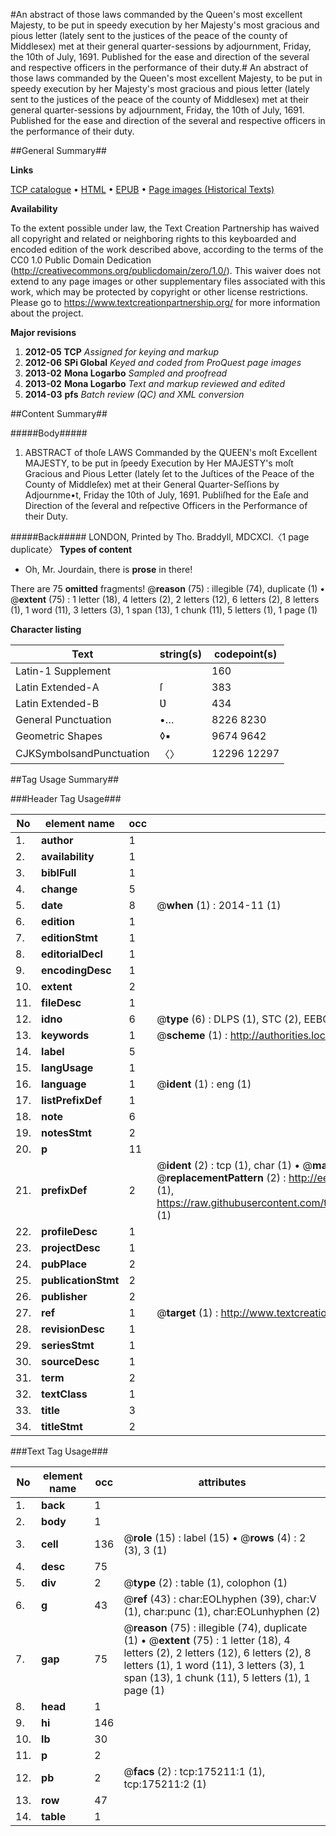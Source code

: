 #An abstract of those laws commanded by the Queen's most excellent Majesty, to be put in speedy execution by her Majesty's most gracious and pious letter (lately sent to the justices of the peace of the county of Middlesex) met at their general quarter-sessions by adjournment, Friday, the 10th of July, 1691. Published for the ease and direction of the several and respective officers in the performance of their duty.#
An abstract of those laws commanded by the Queen's most excellent Majesty, to be put in speedy execution by her Majesty's most gracious and pious letter (lately sent to the justices of the peace of the county of Middlesex) met at their general quarter-sessions by adjournment, Friday, the 10th of July, 1691. Published for the ease and direction of the several and respective officers in the performance of their duty.

##General Summary##

**Links**

[TCP catalogue](http://www.ota.ox.ac.uk/tcp/)  • 
[HTML](http://tei.it.ox.ac.uk/tcp/Texts-HTML/free/B03/B03315.html)  • 
[EPUB](http://tei.it.ox.ac.uk/tcp/Texts-EPUB/free/B03/B03315.epub) • 
[Page images (Historical Texts)](https://historicaltexts.jisc.ac.uk/eebo-51617674e)

**Availability**

To the extent possible under law, the Text Creation Partnership has waived all copyright and related or neighboring rights to this keyboarded and encoded edition of the work described above, according to the terms of the CC0 1.0 Public Domain Dedication (http://creativecommons.org/publicdomain/zero/1.0/). This waiver does not extend to any page images or other supplementary files associated with this work, which may be protected by copyright or other license restrictions. Please go to https://www.textcreationpartnership.org/ for more information about the project.

**Major revisions**

1. __2012-05__ __TCP__ *Assigned for keying and markup*
1. __2012-06__ __SPi Global__ *Keyed and coded from ProQuest page images*
1. __2013-02__ __Mona Logarbo__ *Sampled and proofread*
1. __2013-02__ __Mona Logarbo__ *Text and markup reviewed and edited*
1. __2014-03__ __pfs__ *Batch review (QC) and XML conversion*

##Content Summary##

#####Body#####

1. ABSTRACT of thoſe LAWS Commanded by the QUEEN's moſt Excellent MAJESTY, to be put in ſpeedy Execution by Her MAJESTY's moſt Gracious and Pious Letter (lately ſet to the Juſtices of the Peace of the County of Middleſex) met at their General Quarter-Seſſions by Adjournme•t, Friday the 10th of July, 1691. Publiſhed for the Eaſe and Direction of the ſeveral and reſpective Officers in the Performance of their Duty.

#####Back#####
LONDON, Printed by Tho. Braddyll, MDCXCI.〈1 page duplicate〉
**Types of content**

  * Oh, Mr. Jourdain, there is **prose** in there!

There are 75 **omitted** fragments! 
 @__reason__ (75) : illegible (74), duplicate (1)  •  @__extent__ (75) : 1 letter (18), 4 letters (2), 2 letters (12), 6 letters (2), 8 letters (1), 1 word (11), 3 letters (3), 1 span (13), 1 chunk (11), 5 letters (1), 1 page (1)

**Character listing**


|Text|string(s)|codepoint(s)|
|---|---|---|
|Latin-1 Supplement| |160|
|Latin Extended-A|ſ|383|
|Latin Extended-B|Ʋ|434|
|General Punctuation|•…|8226 8230|
|Geometric Shapes|◊▪|9674 9642|
|CJKSymbolsandPunctuation|〈〉|12296 12297|

##Tag Usage Summary##

###Header Tag Usage###

|No|element name|occ|attributes|
|---|---|---|---|
|1.|__author__|1||
|2.|__availability__|1||
|3.|__biblFull__|1||
|4.|__change__|5||
|5.|__date__|8| @__when__ (1) : 2014-11 (1)|
|6.|__edition__|1||
|7.|__editionStmt__|1||
|8.|__editorialDecl__|1||
|9.|__encodingDesc__|1||
|10.|__extent__|2||
|11.|__fileDesc__|1||
|12.|__idno__|6| @__type__ (6) : DLPS (1), STC (2), EEBO-CITATION (1), OCLC (1), VID (1)|
|13.|__keywords__|1| @__scheme__ (1) : http://authorities.loc.gov/ (1)|
|14.|__label__|5||
|15.|__langUsage__|1||
|16.|__language__|1| @__ident__ (1) : eng (1)|
|17.|__listPrefixDef__|1||
|18.|__note__|6||
|19.|__notesStmt__|2||
|20.|__p__|11||
|21.|__prefixDef__|2| @__ident__ (2) : tcp (1), char (1)  •  @__matchPattern__ (2) : ([0-9\-]+):([0-9IVX]+) (1), (.+) (1)  •  @__replacementPattern__ (2) : http://eebo.chadwyck.com/downloadtiff?vid=$1&page=$2 (1), https://raw.githubusercontent.com/textcreationpartnership/Texts/master/tcpchars.xml#$1 (1)|
|22.|__profileDesc__|1||
|23.|__projectDesc__|1||
|24.|__pubPlace__|2||
|25.|__publicationStmt__|2||
|26.|__publisher__|2||
|27.|__ref__|1| @__target__ (1) : http://www.textcreationpartnership.org/docs/. (1)|
|28.|__revisionDesc__|1||
|29.|__seriesStmt__|1||
|30.|__sourceDesc__|1||
|31.|__term__|2||
|32.|__textClass__|1||
|33.|__title__|3||
|34.|__titleStmt__|2||


###Text Tag Usage###

|No|element name|occ|attributes|
|---|---|---|---|
|1.|__back__|1||
|2.|__body__|1||
|3.|__cell__|136| @__role__ (15) : label (15)  •  @__rows__ (4) : 2 (3), 3 (1)|
|4.|__desc__|75||
|5.|__div__|2| @__type__ (2) : table (1), colophon (1)|
|6.|__g__|43| @__ref__ (43) : char:EOLhyphen (39), char:V (1), char:punc (1), char:EOLunhyphen (2)|
|7.|__gap__|75| @__reason__ (75) : illegible (74), duplicate (1)  •  @__extent__ (75) : 1 letter (18), 4 letters (2), 2 letters (12), 6 letters (2), 8 letters (1), 1 word (11), 3 letters (3), 1 span (13), 1 chunk (11), 5 letters (1), 1 page (1)|
|8.|__head__|1||
|9.|__hi__|146||
|10.|__lb__|30||
|11.|__p__|2||
|12.|__pb__|2| @__facs__ (2) : tcp:175211:1 (1), tcp:175211:2 (1)|
|13.|__row__|47||
|14.|__table__|1||
